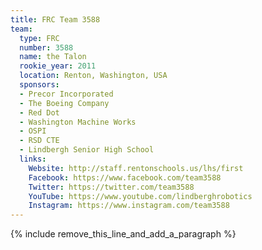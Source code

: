 ```yaml
---
title: FRC Team 3588
team:
  type: FRC
  number: 3588
  name: the Talon
  rookie_year: 2011
  location: Renton, Washington, USA
  sponsors:
  - Precor Incorporated
  - The Boeing Company
  - Red Dot
  - Washington Machine Works
  - OSPI
  - RSD CTE
  - Lindbergh Senior High School
  links:
    Website: http://staff.rentonschools.us/lhs/first
    Facebook: https://www.facebook.com/team3588
    Twitter: https://twitter.com/team3588
    YouTube: https://www.youtube.com/lindberghrobotics
    Instagram: https://www.instagram.com/team3588
---
```


{% include remove_this_line_and_add_a_paragraph %}